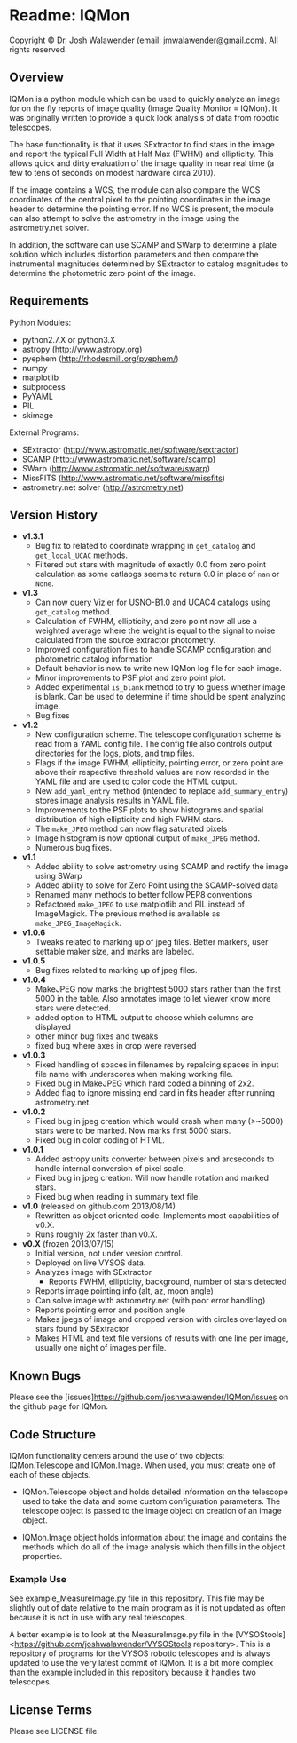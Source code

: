 # Readme: IQMon

Copyright © Dr. Josh Walawender (email: jmwalawender@gmail.com). All rights reserved.


## Overview

IQMon is a python module which can be used to quickly analyze an image for on the fly reports of image quality (Image Quality Monitor = IQMon).  It was originally written to provide a quick look analysis of data from robotic telescopes.

The base functionality is that it uses SExtractor to find stars in the image and report the typical Full Width at Half Max (FWHM) and ellipticity.  This allows quick and dirty evaluation of the image quality in near real time (a few to tens of seconds on modest hardware circa 2010).

If the image contains a WCS, the module can also compare the WCS coordinates of the central pixel to the pointing coordinates in the image header to determine the pointing error.  If no WCS is present, the module can also attempt to solve the astrometry in the image using the astrometry.net solver.  

In addition, the software can use SCAMP and SWarp to determine a plate solution which includes distortion parameters and then compare the instrumental magnitudes determined by SExtractor to catalog magnitudes to determine the photometric zero point of the image.


## Requirements

Python Modules:

* python2.7.X or python3.X
* astropy (<http://www.astropy.org>)
* pyephem (<http://rhodesmill.org/pyephem/>)
* numpy
* matplotlib
* subprocess
* PyYAML
* PIL
* skimage

External Programs:

* SExtractor (<http://www.astromatic.net/software/sextractor>)
* SCAMP (<http://www.astromatic.net/software/scamp>)
* SWarp (<http://www.astromatic.net/software/swarp>)
* MissFITS (<http://www.astromatic.net/software/missfits>)
* astrometry.net solver (<http://astrometry.net>)


## Version History

* **v1.3.1**
    * Bug fix to related to coordinate wrapping in `get_catalog` and `get_local_UCAC` methods.
    * Filtered out stars with magnitude of exactly 0.0 from zero point calculation as some catlaogs seems to return 0.0 in place of `nan` or `None`.
* **v1.3**
    * Can now query Vizier for USNO-B1.0 and UCAC4 catalogs using `get_catalog` method.
    * Calculation of FWHM, ellipticity, and zero point now all use a weighted average where the weight is equal to the signal to noise calculated from the source extractor photometry.
    * Improved configuration files to handle SCAMP configuration and photometric catalog information
    * Default behavior is now to write new IQMon log file for each image.
    * Minor improvements to PSF plot and zero point plot.
    * Added experimental `is_blank` method to try to guess whether image is blank.  Can be used to determine if time should be spent analyzing image.
    * Bug fixes
* **v1.2**
    * New configuration scheme.  The telescope configuration scheme is read from a YAML config file.  The config file also controls output directories for the logs, plots, and tmp files.
    * Flags if the image FWHM, ellipticity, pointing error, or zero point are above their respective threshold values are now recorded in the YAML file and are used to color code the HTML output.
    * New `add_yaml_entry` method (intended to replace `add_summary_entry`) stores image analysis results in YAML file.
    * Improvements to the PSF plots to show histograms and spatial distribution of high ellipticity and high FWHM stars.
    * The `make_JPEG` method can now flag saturated pixels
    * Image histogram is now optional output of `make_JPEG` method.
    * Numerous bug fixes.
* **v1.1**
    * Added ability to solve astrometry using SCAMP and rectify the image using SWarp
    * Added ability to solve for Zero Point using the SCAMP-solved data
    * Renamed many methods to better follow PEP8 conventions
    * Refactored `make_JPEG` to use matplotlib and PIL instead of ImageMagick.  The previous method is available as `make_JPEG_ImageMagick`.
* **v1.0.6**
    * Tweaks related to marking up of jpeg files.  Better markers, user settable maker size, and marks are labeled.
* **v1.0.5**
    * Bug fixes related to marking up of jpeg files.
* **v1.0.4**
    * MakeJPEG now marks the brightest 5000 stars rather than the first 5000 in the table.  Also annotates image to let viewer know more stars were detected.
    * added option to HTML output to choose which columns are displayed
    * other minor bug fixes and tweaks
    * fixed bug where axes in crop were reversed
* **v1.0.3**
    * Fixed handling of spaces in filenames by repalcing spaces in input file name with underscores when making working file.
    * Fixed bug in MakeJPEG which hard coded a binning of 2x2.
    * Added flag to ignore missing end card in fits header after running astrometry.net.
* **v1.0.2**
    * Fixed bug in jpeg creation which would crash when many (>~5000) stars were to be marked.  Now marks first 5000 stars.
    * Fixed bug in color coding of HTML.
* **v1.0.1**
    * Added astropy units converter between pixels and arcseconds to handle internal conversion of pixel scale.
    * Fixed bug in jpeg creation.  Will now handle rotation and marked stars.
    * Fixed bug when reading in summary text file.
* **v1.0** (released on github.com 2013/08/14)
    * Rewritten as object oriented code.  Implements most capabilities of v0.X.
    * Runs roughly 2x faster than v0.X.
* **v0.X** (frozen 2013/07/15)
    * Initial version, not under version control.
    * Deployed on live VYSOS data.
    * Analyzes image with SExtractor
        * Reports FWHM, ellipticity, background, number of stars detected
    * Reports image pointing info (alt, az, moon angle)
    * Can solve image with astrometry.net (with poor error handling)
    * Reports pointing error and position angle
    * Makes jpegs of image and cropped version with circles overlayed on stars found by SExtractor
    * Makes HTML and text file versions of results with one line per image, usually one night of images per file.


## Known Bugs

Please see the [issues]<https://github.com/joshwalawender/IQMon/issues> on the github page for IQMon.


## Code Structure

IQMon functionality centers around the use of two objects:  IQMon.Telescope and IQMon.Image.  When used, you must create one of each of these objects.

* IQMon.Telescope object and holds detailed information on the telescope used to take the data and some custom configuration parameters.  The telescope object is passed to the image object on creation of an image object.

* IQMon.Image object holds information about the image and contains the methods which do all of the image analysis which then fills in the object properties.


### Example Use

See example_MeasureImage.py file in this repository.  This file may be slightly out of date relative to the main program as it is not updated as often because it is not in use with any real telescopes.

A better example is to look at the MeasureImage.py file in the [VYSOStools]<https://github.com/joshwalawender/VYSOStools repository>.  This is a repository of programs for the VYSOS robotic telescopes and is always updated to use the very latest commit of IQMon.  It is a bit more complex than the example included in this repository because it handles two telescopes.


## License Terms

Please see LICENSE file.
